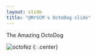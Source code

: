 ```yaml
---
layout: slide
title: "@MrSCM's OctoDog slide"
---
```


The Amazing OctoDog

![octofez](https://octodex.github.com/images/octofez.png)
{: .center}
